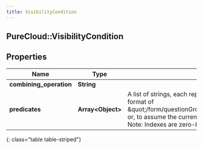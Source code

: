 ```yaml
---
title: VisibilityCondition
---
```

## PureCloud::VisibilityCondition

## Properties

|Name | Type | Description | Notes|
|------------ | ------------- | ------------- | -------------|
| **combining_operation** | **String** |  | [optional] |
| **predicates** | **Array&lt;Object&gt;** | A list of strings, each representing the location in the form of the Answer Option to depend on. In the format of \&quot;/form/questionGroup/{questionGroupIndex}/question/{questionIndex}/answer/{answerIndex}\&quot; or, to assume the current question group, \&quot;../question/{questionIndex}/answer/{answerIndex}\&quot;. Note: Indexes are zero-based | [optional] |
{: class="table table-striped"}


